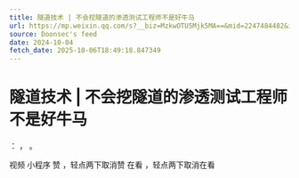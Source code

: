 ```yaml
---
title: 隧道技术 | 不会挖隧道的渗透测试工程师不是好牛马
url: https://mp.weixin.qq.com/s?__biz=MzkwOTU5Mjk5MA==&mid=2247484482&idx=1&sn=6a24cebc55c58e9ebf67b235f26f3f5f
source: Doonsec's feed
date: 2024-10-04
fetch_date: 2025-10-06T18:49:18.847349
---
```


# 隧道技术 | 不会挖隧道的渗透测试工程师不是好牛马

：
，
。

视频
小程序
赞
，轻点两下取消赞
在看
，轻点两下取消在看